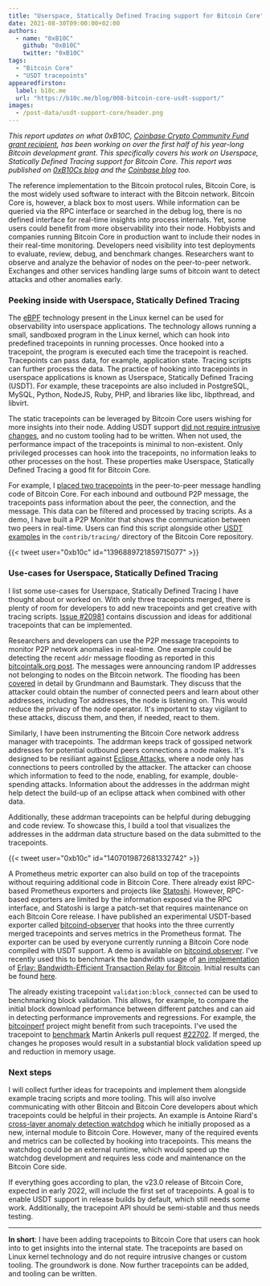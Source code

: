 ```yaml
---
title: "Userspace, Statically Defined Tracing support for Bitcoin Core"
date: 2021-08-30T09:00:00+02:00
authors:
  - name: "0xB10C"
    github: "0xB10C"
    twitter: "0xB10C"
tags:
  - "Bitcoin Core"
  - "USDT tracepoints"
appearedfirston:
  label: b10c.me
  url: "https://b10c.me/blog/008-bitcoin-core-usdt-support/"
images:
  - /post-data/usdt-support-core/header.png
---
```


_This report updates on what 0xB10C, [Coinbase Crypto Community Fund grant recipient],
has been working on over the first half of his year-long Bitcoin development grant.
This specifically covers his work on Userspace, Statically Defined Tracing support
for Bitcoin Core. This report was published on [0xB10Cs blog] and the [Coinbase blog] too._

[Coinbase Crypto Community Fund grant recipient]: https://blog.coinbase.com/announcing-our-first-bitcoin-core-developer-grants-3d88559db068
[Coinbase blog]: https://blog.coinbase.com/userspace-statically-defined-tracing-support-for-bitcoin-core-e4076cd3e07
[0xB10Cs blog]: https://b10c.me/blog/008-bitcoin-core-usdt-support/

<!--more-->

The reference implementation to the Bitcoin protocol rules, Bitcoin Core, is
the most widely used software to interact with the Bitcoin network. Bitcoin
Core is, however, a black box to most users. While information can be queried
via the RPC interface or searched in the debug log, there is no defined interface
for real-time insights into process internals. Yet, some users could benefit
from more observability into their node. Hobbyists and companies running Bitcoin
Core in production want to include their nodes in their real-time monitoring.
Developers need visibility into test deployments to evaluate, review, debug,
and benchmark changes. Researchers want to observe and analyze the behavior
of nodes on the peer-to-peer network. Exchanges and other services handling
large sums of bitcoin want to detect attacks and other anomalies early.


### Peeking inside with Userspace, Statically Defined Tracing

<!--Intro eBPF and how it works-->

The [eBPF] technology present in the Linux kernel can be used for
observability into userspace applications. The technology allows
running a small, sandboxed program in the Linux kernel, which can hook
into predefined tracepoints in running processes. Once hooked into a
tracepoint, the program is executed each time the tracepoint is reached.
Tracepoints can pass data, for example, application state. Tracing scripts
can further process the data. The practice of hooking into tracepoints in
userspace applications is known as Userspace, Statically Defined Tracing
(USDT). For example, these tracepoints are also included in PostgreSQL,
MySQL, Python, NodeJS, Ruby, PHP, and libraries like libc, libpthread,
and libvirt.

[eBPF]: https://ebpf.io

<!--Why eBPF, in the way we deploy it, is a good fit for Bitcoin Core-->

The static tracepoints can be leveraged by Bitcoin Core users wishing for
more insights into their node. Adding USDT support [did not require intrusive
changes], and no custom tooling had to be written. When not used, the performance
impact of the tracepoints is minimal to non-existent. Only privileged processes
can hook into the tracepoints, no information leaks to other processes on the host.
These properties make Userspace, Statically Defined Tracing a good fit for Bitcoin
Core.

[did not require intrusive changes]: https://github.com/bitcoin/bitcoin/pull/19866


<!-- example tracepoint -->

For example, I [placed two tracepoints] in the peer-to-peer message handling
code of Bitcoin Core. For each inbound and outbound P2P message, the tracepoints
pass information about the peer, the connection, and the message. This data can
be filtered and processed by tracing scripts. As a demo, I have built a P2P Monitor
that shows the communication between two peers in real-time. Users can find this
script alongside other [USDT examples] in the `contrib/tracing/` directory of the
Bitcoin Core repository.

{{< tweet user="0xb10c" id="1396889721859715077" >}}

[placed two tracepoints]: https://github.com/bitcoin/bitcoin/commit/4224dec22baa66547303840707cf1d4f15a49b20
[USDT examples]: https://github.com/bitcoin/bitcoin/tree/master/contrib/tracing

### Use-cases for Userspace, Statically Defined Tracing

I list some use-cases for Userspace, Statically Defined Tracing
I have thought about or worked on. With only three tracepoints merged,
there is plenty of room for developers to add new tracepoints and
get creative with tracing scripts. [Issue #20981] contains discussion
and ideas for additional tracepoints that can be implemented.

[Issue #20981]: https://github.com/bitcoin/bitcoin/issues/20981


Researchers and developers can use the P2P message tracepoints to
monitor P2P network anomalies in real-time. One example could be
detecting the recent `addr` message flooding as reported in this
[bitcointalk.org post]. The messages were announcing random IP
addresses not belonging to nodes on the Bitcoin network. The flooding
has been [covered][paper] in detail by Grundmann and Baumstark. They
discuss that the attacker could obtain the number of connected peers and
learn about other addresses, including Tor addresses, the node is listening
on. This would reduce the privacy of the node operator. It's important to
stay vigilant to these attacks, discuss them, and then, if needed, react
to them.

[bitcointalk.org post]: https://bitcointalk.org/index.php?topic=5348856.0
[paper]: https://arxiv.org/abs/2108.00815

Similarly, I have been instrumenting the Bitcoin Core network address manager
with tracepoints. The addrman keeps track of gossiped network addresses for
potential outbound peers connections a node makes. It's designed to be resiliant
against [Eclipse Attacks], where a node only has connections to peers controlled
by the attacker. The attacker can choose which information to feed to the node,
enabling, for example, double-spending attacks. Information about the addresses
in the addrman might help detect the build-up of an eclipse attack when combined
with other data.

Additionally, these addrman tracepoints can be helpful during debugging and
code review. To showcase this, I build a tool that visualizes the addresses
in the addrman data structure based on the data submitted to the tracepoints.

{{< tweet user="0xb10c" id="1407019872681332742" >}}

[Eclipse Attacks]: https://cs-people.bu.edu/heilman/eclipse/

<!-- prometheus monitoring -->

A Prometheus metric exporter can also build on top of the tracepoints
without requiring additional code in Bitcoin Core. There already exist
RPC-based Prometheus exporters and projects like [Statoshi]. However,
RPC-based exporters are limited by the information exposed via the RPC
interface, and Statoshi is large a patch-set that requires maintenance
on each Bitcoin Core release. I have published an experimental USDT-based
exporter called [bitcoind-observer] that hooks into the three currently
merged tracepoints and serves metrics in the Prometheus format. The exporter
can be used by everyone currently running a Bitcoin Core node compiled with
USDT support. A demo is available on [bitcoind.observer]. I've recently used
this to benchmark the bandwidth usage of [an implementation] of [Erlay: 
Bandwidth-Efficient Transaction Relay for Bitcoin]. Initial results can be
found [here][erlay-results].

[Statoshi]: https://statoshi.info/
[bitcoind-observer]: https://github.com/0xb10c/bitcoind-observer
[bitcoind.observer]: https://bitcoind.observer
[an implementation]: https://github.com/bitcoin/bitcoin/pull/21515
[Erlay: Bandwidth-Efficient Transaction Relay for Bitcoin]: https://arxiv.org/abs/1905.10518
[erlay-results]: https://github.com/naumenkogs/txrelaysim/issues/8#issuecomment-903255752

The already existing tracepoint `validation:block_connected` can be used
to benchmarking block validation. This allows, for example, to compare
the initial block download performance between different patches and can
aid in detecting performance improvements and regressions. For example,
the [bitcoinperf] project might benefit from such tracepoints. I've used
the tracepoint to [benchmark] Martin Ankerls pull request [#22702]. If
merged, the changes he proposes would result in a substantial block
validation speed up and reduction in memory usage.

[bitcoinperf]: https://github.com/chaincodelabs/bitcoinperf
[benchmark]: https://github.com/bitcoin/bitcoin/pull/22702#issuecomment-900662089
[#22702]: https://github.com/bitcoin/bitcoin/pull/22702

### Next steps

I will collect further ideas for tracepoints and implement them alongside
example tracing scripts and more tooling. This will also involve
communicating with other Bitcoin and Bitcoin Core developers about
which tracepoints could be helpful in their projects. An example is
Antoine Riard's [cross-layer anomaly detection watchdog] which he
initially proposed as a new, internal module to Bitcoin Core. However,
many of the required events and metrics can be collected by hooking into
tracepoints. This means the watchdog could be an external runtime, which
would speed up the watchdog development and requires less code and
maintenance on the Bitcoin Core side.

[cross-layer anomaly detection watchdog]: https://github.com/bitcoin/bitcoin/pull/18987

If everything goes according to plan, the v23.0 release of Bitcoin Core,
expected in early 2022, will include the first set of tracepoints. A
goal is to enable USDT support in release builds by default, which still needs
some work. Additionally, the tracepoint API should be semi-stable and thus
needs testing.


---

**In short**: I have been adding tracepoints to Bitcoin Core that users can hook
into to get insights into the internal state. The tracepoints are based on Linux
kernel technology and do not require intrusive changes or custom tooling. The
groundwork is done. Now further tracepoints can be added, and tooling can be written.

